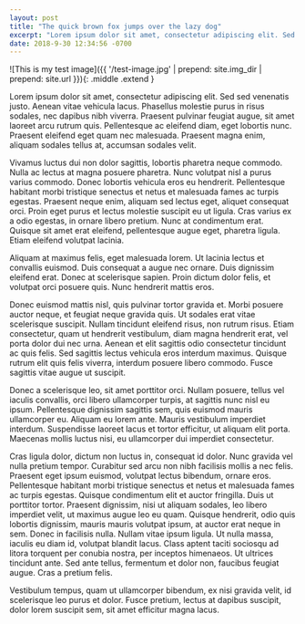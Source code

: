 ```yaml
---
layout: post
title: "The quick brown fox jumps over the lazy dog"
excerpt: "Lorem ipsum dolor sit amet, consectetur adipiscing elit. Sed sed venenatis justo. Aenean vitae vehicula lacus. Phasellus molestie purus in risus sodales, nec dapibus nibh viverra."
date: 2018-9-30 12:34:56 -0700
---
```


![This is my test image]({{ '/test-image.jpg' | prepend: site.img_dir | prepend: site.url }}){: .middle .extend }

Lorem ipsum dolor sit amet, consectetur adipiscing elit. Sed sed venenatis justo. Aenean vitae vehicula lacus. Phasellus molestie purus in risus sodales, nec dapibus nibh viverra. Praesent pulvinar feugiat augue, sit amet laoreet arcu rutrum quis. Pellentesque ac eleifend diam, eget lobortis nunc. Praesent eleifend eget quam nec malesuada. Praesent magna enim, aliquam sodales tellus at, accumsan sodales velit.

Vivamus luctus dui non dolor sagittis, lobortis pharetra neque commodo. Nulla ac lectus at magna posuere pharetra. Nunc volutpat nisl a purus varius commodo. Donec lobortis vehicula eros eu hendrerit. Pellentesque habitant morbi tristique senectus et netus et malesuada fames ac turpis egestas. Praesent neque enim, aliquam sed lectus eget, aliquet consequat orci. Proin eget purus et lectus molestie suscipit eu ut ligula. Cras varius ex a odio egestas, in ornare libero pretium. Nunc at condimentum erat. Quisque sit amet erat eleifend, pellentesque augue eget, pharetra ligula. Etiam eleifend volutpat lacinia.

Aliquam at maximus felis, eget malesuada lorem. Ut lacinia lectus et convallis euismod. Duis consequat a augue nec ornare. Duis dignissim eleifend erat. Donec at scelerisque sapien. Proin dictum dolor felis, et volutpat orci posuere quis. Nunc hendrerit mattis eros.

Donec euismod mattis nisl, quis pulvinar tortor gravida et. Morbi posuere auctor neque, et feugiat neque gravida quis. Ut sodales erat vitae scelerisque suscipit. Nullam tincidunt eleifend risus, non rutrum risus. Etiam consectetur, quam ut hendrerit vestibulum, diam magna hendrerit erat, vel porta dolor dui nec urna. Aenean et elit sagittis odio consectetur tincidunt ac quis felis. Sed sagittis lectus vehicula eros interdum maximus. Quisque rutrum elit quis felis viverra, interdum posuere libero commodo. Fusce sagittis vitae augue ut suscipit.

Donec a scelerisque leo, sit amet porttitor orci. Nullam posuere, tellus vel iaculis convallis, orci libero ullamcorper turpis, at sagittis nunc nisl eu ipsum. Pellentesque dignissim sagittis sem, quis euismod mauris ullamcorper eu. Aliquam eu lorem ante. Mauris vestibulum imperdiet interdum. Suspendisse laoreet lacus et tortor efficitur, ut aliquam elit porta. Maecenas mollis luctus nisi, eu ullamcorper dui imperdiet consectetur.

Cras ligula dolor, dictum non luctus in, consequat id dolor. Nunc gravida vel nulla pretium tempor. Curabitur sed arcu non nibh facilisis mollis a nec felis. Praesent eget ipsum euismod, volutpat lectus bibendum, ornare eros. Pellentesque habitant morbi tristique senectus et netus et malesuada fames ac turpis egestas. Quisque condimentum elit et auctor fringilla. Duis ut porttitor tortor. Praesent dignissim, nisi ut aliquam sodales, leo libero imperdiet velit, ut maximus augue leo eu quam. Quisque hendrerit, odio quis lobortis dignissim, mauris mauris volutpat ipsum, at auctor erat neque in sem. Donec in facilisis nulla. Nullam vitae ipsum ligula. Ut nulla massa, iaculis eu diam id, volutpat blandit lacus. Class aptent taciti sociosqu ad litora torquent per conubia nostra, per inceptos himenaeos. Ut ultrices tincidunt ante. Sed ante tellus, fermentum et dolor non, faucibus feugiat augue. Cras a pretium felis.

Vestibulum tempus, quam ut ullamcorper bibendum, ex nisi gravida velit, id scelerisque leo purus et dolor. Fusce pretium, lectus at dapibus suscipit, dolor lorem suscipit sem, sit amet efficitur magna lacus.
